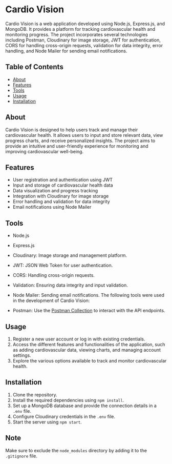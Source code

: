 # Cardio Vision

Cardio Vision is a web application developed using Node.js, Express.js, and MongoDB. It provides a platform for tracking cardiovascular health and monitoring progress. The project incorporates several technologies including Postman, Cloudinary for image storage, JWT for authentication, CORS for handling cross-origin requests, validation for data integrity, error handling, and Node Mailer for sending email notifications.


## Table of Contents

- [About](#about)
- [Features](#features)
- [Tools](#tools)
- [Usage](#usage)
- [Installation](#installation)



## About

Cardio Vision is designed to help users track and manage their cardiovascular health. It allows users to input and store relevant data, view progress charts, and receive personalized insights. The project aims to provide an intuitive and user-friendly experience for monitoring and improving cardiovascular well-being.

## Features

- User registration and authentication using JWT
- Input and storage of cardiovascular health data
- Data visualization and progress tracking
- Integration with Cloudinary for image storage
- Error handling and validation for data integrity
- Email notifications using Node Mailer


## Tools

- Node.js
- Express.js
- Cloudinary: Image storage and management platform.
- JWT: JSON Web Token for user authentication.
- CORS: Handling cross-origin requests.
- Validation: Ensuring data integrity and input validation.
- Node Mailer: Sending email notifications.
The following tools were used in the development of Cardio Vision:

- Postman: Use the [Postman Collection](/Cardio-Vision.postman_collection.json) to interact with the API endpoints.


## Usage

1. Register a new user account or log in with existing credentials.
2. Access the different features and functionalities of the application, such as adding cardiovascular data, viewing charts, and managing account settings.
3. Explore the various options available to track and monitor cardiovascular health.

## Installation

1. Clone the repository.
2. Install the required dependencies using `npm install`.
3. Set up a MongoDB database and provide the connection details in a `.env` file.
4. Configure Cloudinary credentials in the `.env` file.
5. Start the server using `npm start`.

## Note

Make sure to exclude the `node_modules` directory by adding it to the `.gitignore` file.



